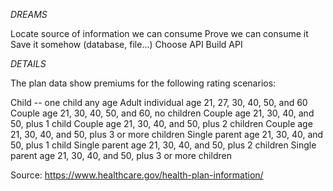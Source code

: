*DREAMS*

Locate source of information we can consume
Prove we can consume it
Save it somehow (database, file...)
Choose API
Build API

*DETAILS*

The plan data show premiums for the following rating scenarios:

Child -- one child any age
Adult individual age 21, 27, 30, 40, 50, and 60
Couple age 21, 30, 40, 50, and 60, no children
Couple age 21, 30, 40, and 50, plus 1 child
Couple age 21, 30, 40, and 50, plus 2 children
Couple age 21, 30, 40, and 50, plus 3 or more children
Single parent age 21, 30, 40, and 50, plus 1 child
Single parent age 21, 30, 40, and 50, plus 2 children
Single parent age 21, 30, 40, and 50, plus 3 or more children

Source: https://www.healthcare.gov/health-plan-information/

